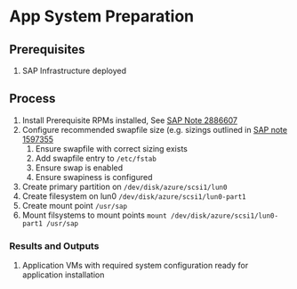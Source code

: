 # App System Preparation

## Prerequisites

1. SAP Infrastructure deployed

## Process

1. Install Prerequisite RPMs installed, See [SAP Note 2886607](https://launchpad.support.sap.com/#/notes/2886607)
1. Configure recommended swapfile size (e.g. sizings outlined in [SAP note 1597355](https://launchpad.support.sap.com/#/notes/1597355)
    1. Ensure swapfile with correct sizing exists
    1. Add swapfile entry to `/etc/fstab`
    1. Ensure swap is enabled
    1. Ensure swapiness is configured
1. Create primary partition on `/dev/disk/azure/scsi1/lun0`
1. Create filesystem on lun0 `/dev/disk/azure/scsi1/lun0-part1`
1. Create mount point `/usr/sap`
1. Mount filsystems to mount points `mount /dev/disk/azure/scsi1/lun0-part1 /usr/sap`

### Results and Outputs

1. Application VMs with required system configuration ready for application installation
